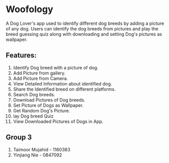 
# Woofology 

A Dog Lover's app used to identify different dog breeds by adding a picture of any dog. 
Users can identify the dog breeds from pictures and play the breed guessing quiz along with downloading and setting Dog's pictures as wallpaper.

## Features:
1. Identify Dog breed with a picture of dog.
2. Add Picture from gallery.
3. Add Picture from Camera.
4. View Detailed Information about identified dog.
5. Share the Identified breed on different platforms.
6. Search Dog breeds.
7. Download Pictures of Dog breeds.
8. Set Picture of Dogs as Wallpaper.
9. Get Random Dog's Picture.
10. lay Dog breed Quiz
11. View Downloaded Pictures of Dogs in App.


## Group 3

1. Taimoor Mujahid - 1160383
2. Yinjiang Nie - 0847092